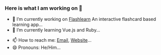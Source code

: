 ### Here is what I am working on 👋

- 🔭 I’m currently working on [Flashlearn](https://flashlearn.victornguli.me) An interactive flashcard based learning app...
- 🌱 I’m currently learning Vue.js and Ruby...
<!-- - 👯 I’m looking to collaborate on ...
- 🤔 I’m looking for help with ...
- 💬 Ask me about ... -->
- 📫 How to reach me: [Email](mailto:victornjoseph@gmai.com), [Website](https://victornguli.me)...
- 😄 Pronouns: He/Him...
<!-- - ⚡ Fun fact: ... -->

